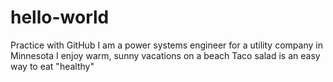 # hello-world
Practice with GitHub
I am a power systems engineer for a utility company in Minnesota
I enjoy warm, sunny vacations on a beach
Taco salad is an easy way to eat "healthy"
